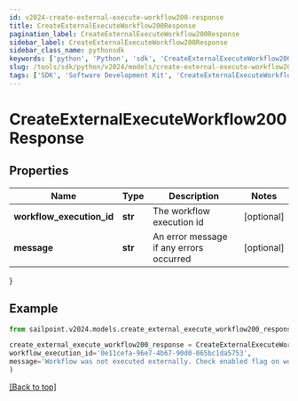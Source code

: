 ```yaml
---
id: v2024-create-external-execute-workflow200-response
title: CreateExternalExecuteWorkflow200Response
pagination_label: CreateExternalExecuteWorkflow200Response
sidebar_label: CreateExternalExecuteWorkflow200Response
sidebar_class_name: pythonsdk
keywords: ['python', 'Python', 'sdk', 'CreateExternalExecuteWorkflow200Response', 'V2024CreateExternalExecuteWorkflow200Response'] 
slug: /tools/sdk/python/v2024/models/create-external-execute-workflow200-response
tags: ['SDK', 'Software Development Kit', 'CreateExternalExecuteWorkflow200Response', 'V2024CreateExternalExecuteWorkflow200Response']
---
```


# CreateExternalExecuteWorkflow200Response


## Properties

Name | Type | Description | Notes
------------ | ------------- | ------------- | -------------
**workflow_execution_id** | **str** | The workflow execution id | [optional] 
**message** | **str** | An error message if any errors occurred | [optional] 
}

## Example

```python
from sailpoint.v2024.models.create_external_execute_workflow200_response import CreateExternalExecuteWorkflow200Response

create_external_execute_workflow200_response = CreateExternalExecuteWorkflow200Response(
workflow_execution_id='0e11cefa-96e7-4b67-90d0-065bc1da5753',
message='Workflow was not executed externally. Check enabled flag on workflow definition'
)

```
[[Back to top]](#) 

